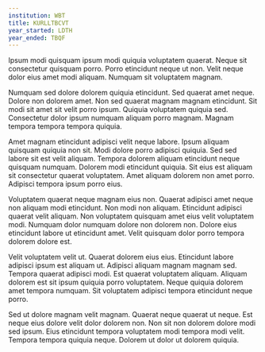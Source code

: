 ```yaml
---
institution: WBT
title: KURLLTBCVT
year_started: LDTH
year_ended: TBQF
---
```


Ipsum modi quisquam ipsum modi quiquia voluptatem quaerat. Neque sit consectetur quisquam porro. Porro etincidunt neque ut non. Velit neque dolor eius amet modi aliquam. Numquam sit voluptatem magnam.

Numquam sed dolore dolorem quiquia etincidunt. Sed quaerat amet neque. Dolore non dolorem amet. Non sed quaerat magnam magnam etincidunt. Sit modi sit amet sit velit porro ipsum. Quiquia voluptatem quiquia sed. Consectetur dolor ipsum numquam aliquam porro magnam. Magnam tempora tempora tempora quiquia.

Amet magnam etincidunt adipisci velit neque labore. Ipsum aliquam quisquam quiquia non sit. Modi dolore porro adipisci quiquia. Sed sed labore sit est velit aliquam. Tempora dolorem aliquam etincidunt neque quisquam numquam. Dolorem modi etincidunt quiquia. Sit eius est aliquam sit consectetur quaerat voluptatem. Amet aliquam dolorem non amet porro. Adipisci tempora ipsum porro eius.

Voluptatem quaerat neque magnam eius non. Quaerat adipisci amet neque non aliquam modi etincidunt. Non modi non aliquam. Etincidunt adipisci quaerat velit aliquam. Non voluptatem quisquam amet eius velit voluptatem modi. Numquam dolor numquam dolore non dolorem non. Dolore eius etincidunt labore ut etincidunt amet. Velit quisquam dolor porro tempora dolorem dolore est.

Velit voluptatem velit ut. Quaerat dolorem eius eius. Etincidunt labore adipisci ipsum est aliquam ut. Adipisci aliquam magnam magnam sed. Tempora quaerat adipisci modi. Est quaerat voluptatem aliquam. Aliquam dolorem est sit ipsum quiquia porro voluptatem. Neque quiquia dolorem amet tempora numquam. Sit voluptatem adipisci tempora etincidunt neque porro.

Sed ut dolore magnam velit magnam. Quaerat neque quaerat ut neque. Est neque eius dolore velit dolor dolorem non. Non sit non dolorem dolore modi sed ipsum. Eius etincidunt tempora voluptatem modi tempora modi velit. Tempora tempora quiquia neque. Dolorem ut dolor ut dolorem quiquia.
    